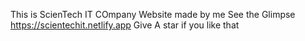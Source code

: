 This is ScienTech IT COmpany Website made by me See the Glimpse https://scientechit.netlify.app
Give A star if you like that
